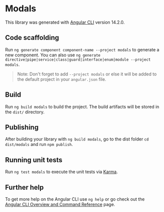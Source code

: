# Modals

This library was generated with [Angular CLI](https://github.com/angular/angular-cli) version 14.2.0.

## Code scaffolding

Run `ng generate component component-name --project modals` to generate a new component. You can also use `ng generate directive|pipe|service|class|guard|interface|enum|module --project modals`.
> Note: Don't forget to add `--project modals` or else it will be added to the default project in your `angular.json` file. 

## Build

Run `ng build modals` to build the project. The build artifacts will be stored in the `dist/` directory.

## Publishing

After building your library with `ng build modals`, go to the dist folder `cd dist/modals` and run `npm publish`.

## Running unit tests

Run `ng test modals` to execute the unit tests via [Karma](https://karma-runner.github.io).

## Further help

To get more help on the Angular CLI use `ng help` or go check out the [Angular CLI Overview and Command Reference](https://angular.io/cli) page.
